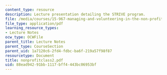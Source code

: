 ```yaml
---
content_type: resource
description: Lecture presentation detailing the STRIVE program.
file: /media/courses/15-967-managing-and-volunteering-in-the-non-profit-sector-spring-2005/88ead94291bb1117bff4443bc06953bf_nonprofitclass2.pdf
file_type: application/pdf
learning_resource_types:
- Lecture Notes
ocw_type: OCWFile
parent_title: Lecture Notes
parent_type: CourseSection
parent_uid: 1a7120c6-2fd4-fdbc-ba6f-219a57f98f87
resourcetype: Document
title: nonprofitclass2.pdf
uid: 88ead942-91bb-1117-bff4-443bc06953bf
---
```

